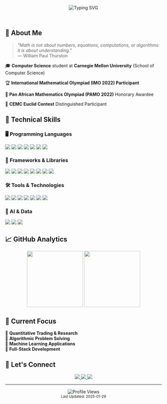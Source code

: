 <div align="center">
  
  ![Typing SVG](https://readme-typing-svg.demolab.com?font=Fira+Code&weight=600&size=28&duration=3000&pause=1000&color=58A6FF&center=true&vCenter=true&random=false&width=435&lines=Bel+Ami+Gisage+Warakoze;Quantitative+Researcher;Software+Engineer;Math+Enthusiast;CMU+Student)

  <br>
</div>


## 💫 About Me  

> *"Math is not about numbers, equations, computations, or algorithms: it is about understanding."*  
> — William Paul Thurston  

🎓 **Computer Science** student at **Carnegie Mellon University** (School of Computer Science)  

🏆 **International Mathematical Olympiad (IMO 2022) Participant**  

🥇 **Pan African Mathematics Olympiad (PAMO 2022)**  Honorary Awardee

🎯 **CEMC Euclid Contest**  Distinguished Participant



## 🚀 Technical Skills


### 🖥️ Programming Languages  
<p align="left">
  <img src="https://img.shields.io/badge/Python-3776AB?style=for-the-badge&logo=python&logoColor=white"/>
  <img src="https://img.shields.io/badge/C-00599C?style=for-the-badge&logo=c&logoColor=white"/>
  <img src="https://img.shields.io/badge/C++-00599C?style=for-the-badge&logo=c%2B%2B&logoColor=white"/>
  <img src="https://img.shields.io/badge/Java-007396?style=for-the-badge&logo=java&logoColor=white"/>
  <img src="https://img.shields.io/badge/JavaScript-F7DF1E?style=for-the-badge&logo=javascript&logoColor=black"/>
  <img src="https://img.shields.io/badge/SML-DC143C?style=for-the-badge&logoColor=white"/>
  <img src="https://img.shields.io/badge/R-276DC3?style=for-the-badge&logo=r&logoColor=white"/>
</p>

### 🚀 Frameworks & Libraries  
<p align="left">
  <img src="https://img.shields.io/badge/Flask-000000?style=for-the-badge&logo=flask&logoColor=white"/>
  <img src="https://img.shields.io/badge/FastAPI-009688?style=for-the-badge&logo=fastapi&logoColor=white"/>
  <img src="https://img.shields.io/badge/React Native-61DAFB?style=for-the-badge&logo=react&logoColor=black"/>
  <img src="https://img.shields.io/badge/GitHub API-181717?style=for-the-badge&logo=github&logoColor=white"/>
  <img src="https://img.shields.io/badge/Slack Bolt-4A154B?style=for-the-badge&logo=slack&logoColor=white"/>
  <img src="https://img.shields.io/badge/NumPy-013243?style=for-the-badge&logo=numpy&logoColor=white"/>
  <img src="https://img.shields.io/badge/Pandas-150458?style=for-the-badge&logo=pandas&logoColor=white"/>
  <img src="https://img.shields.io/badge/Matplotlib-007ACC?style=for-the-badge&logo=python&logoColor=white"/>
</p>

### 🛠️ Tools & Technologies  
<p align="left">
  <img src="https://img.shields.io/badge/MS Azure-0078D4?style=for-the-badge&logo=microsoftazure&logoColor=white"/>
  <img src="https://img.shields.io/badge/Docker-2496ED?style=for-the-badge&logo=docker&logoColor=white"/>
  <img src="https://img.shields.io/badge/Git-F05032?style=for-the-badge&logo=git&logoColor=white"/>
  <img src="https://img.shields.io/badge/GitHub-181717?style=for-the-badge&logo=github&logoColor=white"/>
  <img src="https://img.shields.io/badge/Linux-FCC624?style=for-the-badge&logo=linux&logoColor=black"/>
  <img src="https://img.shields.io/badge/VS Code-007ACC?style=for-the-badge&logo=visualstudiocode&logoColor=white"/>
  <img src="https://img.shields.io/badge/Microsoft Office-D83B01?style=for-the-badge&logo=microsoftoffice&logoColor=white"/>
</p>

### 🤖 AI & Data  
<p align="left">
  <img src="https://img.shields.io/badge/Machine Learning-FF6F00?style=for-the-badge&logo=tensorflow&logoColor=white"/>
  <img src="https://img.shields.io/badge/Data Analysis-5A29E4?style=for-the-badge&logo=python&logoColor=white"/>
  <img src="https://img.shields.io/badge/Research-8E44AD?style=for-the-badge&logo=academia&logoColor=white"/>
</p>

## 📈 GitHub Analytics

<p align="center">
  <img height="180em" src="https://github-readme-stats.vercel.app/api?username=Belami02&show_icons=true&theme=tokyonight&hide_border=true&bg_color=1A1B27&title_color=58A6FF&icon_color=58A6FF&text_color=FFFFFF"/> 
  <img height="180em" src="https://github-readme-stats.vercel.app/api/top-langs/?username=Belami02&layout=compact&theme=tokyonight&hide_border=true&bg_color=1A1B27&title_color=58A6FF"/>
</p>


## 🎯 Current Focus

🔹 **Quantitative Trading & Research**  
🔹 **Algorithmic Problem Solving**  
🔹 **Machine Learning Applications**  
🔹 **Full-Stack Development**  

## 🤝 Let's Connect  

<p align="center">
  <a href="https://www.linkedin.com/in/belamigisagewarakoze/">
    <img src="https://img.shields.io/badge/LinkedIn-0077B5?style=for-the-badge&logo=linkedin&logoColor=white&color=0A66C2"/>
  </a>
  <a href="https://github.com/Belami02">
    <img src="https://img.shields.io/badge/GitHub-100000?style=for-the-badge&logo=github&logoColor=white&color=181717"/>
  </a>
  <a href="https://www.instagram.com/b___gw">
    <img src="https://img.shields.io/badge/Instagram-E4405F?style=for-the-badge&logo=instagram&logoColor=white&color=E4405F"/>
  </a>
</p>

---

<div align="center">
  <img src="https://komarev.com/ghpvc/?username=Belami02&style=for-the-badge&color=58A6FF" alt="Profile Views"/>
  <br>
  <sub>Last Updated: 2025-01-29</sub>
</div>
